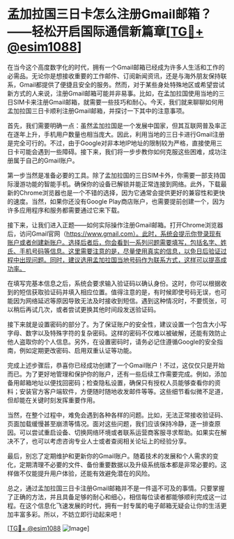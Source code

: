 # 孟加拉国三日卡怎么注册Gmail邮箱？——轻松开启国际通信新篇章[[TG💪+ @esim1088](https://t.me/s/esim1088)]

在当今这个高度数字化的时代，拥有一个Gmail邮箱已经成为许多人生活和工作的必需品。无论你是想接收重要的工作邮件、订阅新闻资讯，还是与海外朋友保持联系，Gmail都提供了便捷且安全的服务。然而，对于某些身处特殊地区或希望尝试新方式的人来说，注册Gmail邮箱可能并非易事。比如，在孟加拉国使用当地的三日SIM卡来注册Gmail邮箱，就需要一些技巧和耐心。今天，我们就来聊聊如何用孟加拉国三日卡顺利注册Gmail邮箱，并探讨一下其中的注意事项。

首先，我们需要明确一点：虽然孟加拉国是一个发展中国家，但其互联网普及率正在逐年上升，手机用户数量也相当庞大。因此，利用当地的三日卡进行Gmail注册是完全可行的。不过，由于Google对非本地IP地址的限制较为严格，直接使用三日卡可能会遇到一些障碍。接下来，我们将一步步教你如何克服这些困难，成功注册属于自己的Gmail账户。

第一步当然是准备必要的工具。除了孟加拉国的三日SIM卡外，你需要一部支持国际漫游功能的智能手机。确保你的设备已解锁并能正常连接到网络。此外，下载最新的Chrome浏览器也是一个不错的选择，因为它通常会提供更好的兼容性和更快的速度。当然，如果你还没有Google Play商店账户，也需要提前创建一个，因为许多应用程序和服务都需要通过它来下载。

接下来，让我们进入正题——如何实际操作注册Gmail邮箱。打开Chrome浏览器后，访问Gmail官网（https://www.gmail.com）。此时，系统会提示你登录现有账户或者创建新账户。选择后者后，你会看到一系列问题需要填写，包括名字、姓氏、手机号码等信息。这里需要注意的是，尽量使用真实的信息，以免日后验证过程中出现问题。同时，建议选用孟加拉国当地号码作为联系方式，这样可以提高成功率。

在填写完基本信息之后，系统会要求输入验证码以确认身份。这时，你可以根据收到的短信获取验证码并填入相应位置。值得注意的是，有时候即使号码无误，也可能因为网络延迟等原因导致无法及时接收到短信。遇到这种情况时，不要慌张，可以稍后再试几次，或者尝试更换其他时间段发送验证码。

接下来就是设置密码的部分了。为了保证账户的安全性，建议设置一个包含大小写字母、数字以及特殊字符的复杂密码。这样的密码不仅难以被破解，还能有效防止他人盗取你的个人信息。另外，在设置密码时，请务必记住遵循Google的安全指南，例如定期更改密码、启用双重认证等功能。

完成上述步骤后，恭喜你已经成功创建了一个Gmail账户！不过，这仅仅只是开始而已。为了更好地管理和保护你的账户，还有一些后续工作需要完成。例如，添加备用邮箱地址以便找回密码；检查隐私设置，确保只有授权人员能够查看你的资料；安装官方客户端软件，方便随时随地收发邮件等等。这些细节看似微不足道，但却能在关键时刻发挥重要作用。

当然，在整个过程中，难免会遇到各种各样的问题。比如，无法正常接收验证码、页面加载缓慢甚至崩溃等情况。面对这些问题，我们应该保持冷静，逐一排查原因。可以尝试重启设备、切换网络环境或者联系运营商客服寻求帮助。如果实在解决不了，也可以考虑咨询专业人士或者查阅相关论坛上的经验分享。

最后，别忘了定期维护和更新你的Gmail账户。随着技术的发展和个人需求的变化，定期清理不必要的文件、备份重要数据以及升级系统版本都是非常必要的。这样做不仅能提升用户体验，还能有效避免潜在的风险。

总之，通过孟加拉国三日卡注册Gmail邮箱并不是一件遥不可及的事情。只要掌握了正确的方法，并且具备足够的耐心和细心，相信每位读者都能够顺利完成这一过程。在这个信息化飞速发展的时代，拥有一封专属的电子邮箱无疑会让你的生活更加丰富多彩。所以，不妨立即行动起来吧！

[[TG💪+ @esim1088](https://t.me/s/esim1088) ![Image](https://i.postimg.cc/4NQfJmqS/Snipaste-2025-05-13-00-14-12.png)]
